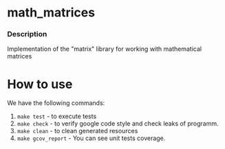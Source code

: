 # math_matrices

### Description
  Implementation of the "matrix" library for working with mathematical matrices
  

# How to use
We have the following commands:
  1. `make test` - to execute tests 
  2. `make check` - to verify google code style and check leaks of programm.
  3. `make clean` - to clean generated resources
  4. `make gcov_report` - You can see unit tests coverage.
